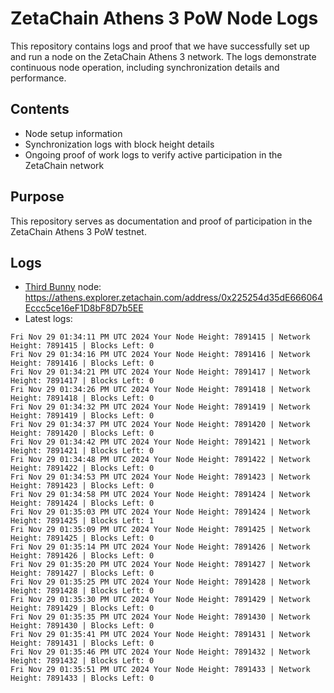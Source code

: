 # ZetaChain Athens 3 PoW Node Logs
This repository contains logs and proof that we have successfully set up and run a node on the ZetaChain Athens 3 network. The logs demonstrate continuous node operation, including synchronization details and performance.

## Contents
- Node setup information
- Synchronization logs with block height details
- Ongoing proof of work logs to verify active participation in the ZetaChain network

## Purpose
This repository serves as documentation and proof of participation in the ZetaChain Athens 3 PoW testnet.

## Logs

- [Third Bunny](https://thirdbunny.xyz/) node: https://athens.explorer.zetachain.com/address/0x225254d35dE666064Eccc5ce16eF1D8bF8D7b5EE
- Latest logs:
```
Fri Nov 29 01:34:11 PM UTC 2024 Your Node Height: 7891415 | Network Height: 7891415 | Blocks Left: 0
Fri Nov 29 01:34:16 PM UTC 2024 Your Node Height: 7891416 | Network Height: 7891416 | Blocks Left: 0
Fri Nov 29 01:34:21 PM UTC 2024 Your Node Height: 7891417 | Network Height: 7891417 | Blocks Left: 0
Fri Nov 29 01:34:26 PM UTC 2024 Your Node Height: 7891418 | Network Height: 7891418 | Blocks Left: 0
Fri Nov 29 01:34:32 PM UTC 2024 Your Node Height: 7891419 | Network Height: 7891419 | Blocks Left: 0
Fri Nov 29 01:34:37 PM UTC 2024 Your Node Height: 7891420 | Network Height: 7891420 | Blocks Left: 0
Fri Nov 29 01:34:42 PM UTC 2024 Your Node Height: 7891421 | Network Height: 7891421 | Blocks Left: 0
Fri Nov 29 01:34:48 PM UTC 2024 Your Node Height: 7891422 | Network Height: 7891422 | Blocks Left: 0
Fri Nov 29 01:34:53 PM UTC 2024 Your Node Height: 7891423 | Network Height: 7891423 | Blocks Left: 0
Fri Nov 29 01:34:58 PM UTC 2024 Your Node Height: 7891424 | Network Height: 7891424 | Blocks Left: 0
Fri Nov 29 01:35:03 PM UTC 2024 Your Node Height: 7891424 | Network Height: 7891425 | Blocks Left: 1
Fri Nov 29 01:35:09 PM UTC 2024 Your Node Height: 7891425 | Network Height: 7891425 | Blocks Left: 0
Fri Nov 29 01:35:14 PM UTC 2024 Your Node Height: 7891426 | Network Height: 7891426 | Blocks Left: 0
Fri Nov 29 01:35:20 PM UTC 2024 Your Node Height: 7891427 | Network Height: 7891427 | Blocks Left: 0
Fri Nov 29 01:35:25 PM UTC 2024 Your Node Height: 7891428 | Network Height: 7891428 | Blocks Left: 0
Fri Nov 29 01:35:30 PM UTC 2024 Your Node Height: 7891429 | Network Height: 7891429 | Blocks Left: 0
Fri Nov 29 01:35:35 PM UTC 2024 Your Node Height: 7891430 | Network Height: 7891430 | Blocks Left: 0
Fri Nov 29 01:35:41 PM UTC 2024 Your Node Height: 7891431 | Network Height: 7891431 | Blocks Left: 0
Fri Nov 29 01:35:46 PM UTC 2024 Your Node Height: 7891432 | Network Height: 7891432 | Blocks Left: 0
Fri Nov 29 01:35:51 PM UTC 2024 Your Node Height: 7891433 | Network Height: 7891433 | Blocks Left: 0
```
